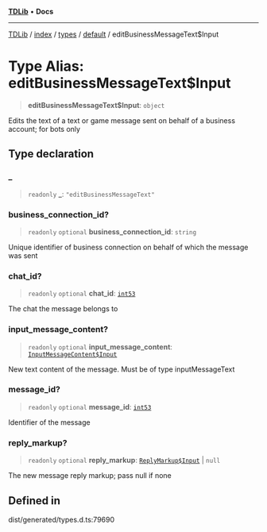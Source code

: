 [**TDLib**](../../../../../../README.md) • **Docs**

***

[TDLib](../../../../../../modules.md) / [index](../../../../../README.md) / [types](../../../README.md) / [default](../README.md) / editBusinessMessageText$Input

# Type Alias: editBusinessMessageText$Input

> **editBusinessMessageText$Input**: `object`

Edits the text of a text or game message sent on behalf of a business account; for bots only

## Type declaration

### \_

> `readonly` **\_**: `"editBusinessMessageText"`

### business\_connection\_id?

> `readonly` `optional` **business\_connection\_id**: `string`

Unique identifier of business connection on behalf of which the message was sent

### chat\_id?

> `readonly` `optional` **chat\_id**: [`int53`](int53-1.md)

The chat the message belongs to

### input\_message\_content?

> `readonly` `optional` **input\_message\_content**: [`InputMessageContent$Input`](InputMessageContent$Input.md)

New text content of the message. Must be of type inputMessageText

### message\_id?

> `readonly` `optional` **message\_id**: [`int53`](int53-1.md)

Identifier of the message

### reply\_markup?

> `readonly` `optional` **reply\_markup**: [`ReplyMarkup$Input`](ReplyMarkup$Input.md) \| `null`

The new message reply markup; pass null if none

## Defined in

dist/generated/types.d.ts:79690
